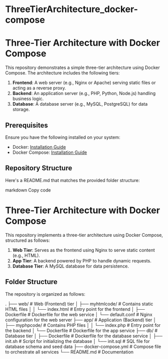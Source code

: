 # ThreeTierArchitecture_docker-compose
# Three-Tier Architecture with Docker Compose

This repository demonstrates a simple three-tier architecture using Docker Compose. The architecture includes the following tiers:

1. **Frontend**: A web server (e.g., Nginx or Apache) serving static files or acting as a reverse proxy.
2. **Backend**: An application server (e.g., PHP, Python, Node.js) handling business logic.
3. **Database**: A database server (e.g., MySQL, PostgreSQL) for data storage.

## Prerequisites

Ensure you have the following installed on your system:

- Docker: [Installation Guide](https://docs.docker.com/get-docker/)
- Docker Compose: [Installation Guide](https://docs.docker.com/compose/install/)

## Repository Structure

Here's a README.md that matches the provided folder structure:

markdown
Copy code
# Three-Tier Architecture with Docker Compose

This repository implements a three-tier architecture using Docker Compose, structured as follows:

1. **Web Tier**: Serves as the frontend using Nginx to serve static content (e.g., HTML).
2. **App Tier**: A backend powered by PHP to handle dynamic requests.
3. **Database Tier**: A MySQL database for data persistence.

## Folder Structure

The repository is organized as follows:

. ├── web/ # Web (Frontend) tier │ ├── myhtmlcode/ # Contains static HTML files │ │ └── index.html # Entry point for the frontend │ ├── Dockerfile # Dockerfile for the web service │ └── default.conf # Nginx configuration for the web server ├── app/ # Application (Backend) tier │ ├── myphpcode/ # Contains PHP files │ │ └── index.php # Entry point for the backend │ └── Dockerfile # Dockerfile for the app service ├── db/ # Database tier │ ├── Dockerfile # Dockerfile for the database service │ ├── init.sh # Script for initializing the database │ └── init.sql # SQL file for database schema and seed data ├── docker-compose.yml # Compose file to orchestrate all services └── README.md # Documentation
  

